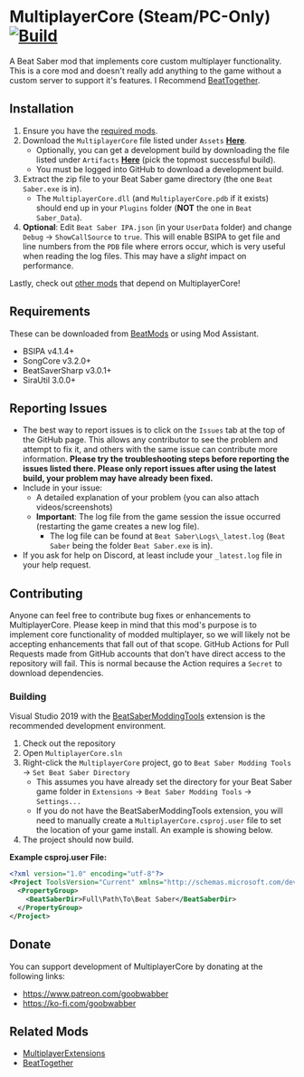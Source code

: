 # MultiplayerCore (Steam/PC-Only) [![Build](https://github.com/Goobwabber/MultiplayerCore/workflows/Build/badge.svg?event=push)](https://github.com/Goobwabber/MultiplayerCore/actions?query=workflow%3ABuild+branch%3Amain)
A Beat Saber mod that implements core custom multiplayer functionality. This is a core mod and doesn't really add anything to the game without a custom server to support it's features. I Recommend [BeatTogether](https://github.com/BeatTogether/BeatTogether).

## Installation
1. Ensure you have the [required mods](https://github.com/Goobwabber/MultiplayerCore#requirements).
2. Download the `MultiplayerCore` file listed under `Assets` **[Here](https://github.com/Goobwabber/MultiplayerCore/releases)**.
   * Optionally, you can get a development build by downloading the file listed under `Artifacts`  **[Here](https://github.com/Goobwabber/MultiplayerCore/actions?query=workflow%3ABuild+branch%3Amain)** (pick the topmost successful build).
   * You must be logged into GitHub to download a development build.
3. Extract the zip file to your Beat Saber game directory (the one `Beat Saber.exe` is in).
   * The `MultiplayerCore.dll` (and `MultiplayerCore.pdb` if it exists) should end up in your `Plugins` folder (**NOT** the one in `Beat Saber_Data`).
4. **Optional**: Edit `Beat Saber IPA.json` (in your `UserData` folder) and change `Debug` -> `ShowCallSource` to `true`. This will enable BSIPA to get file and line numbers from the `PDB` file where errors occur, which is very useful when reading the log files. This may have a *slight* impact on performance.

Lastly, check out [other mods](https://github.com/Goobwabber/MultiplayerCore#related-mods) that depend on MultiplayerCore!

## Requirements
These can be downloaded from [BeatMods](https://beatmods.com/#/mods) or using Mod Assistant.
* BSIPA v4.1.4+
* SongCore v3.2.0+
* BeatSaverSharp v3.0.1+
* SiraUtil 3.0.0+

## Reporting Issues
* The best way to report issues is to click on the `Issues` tab at the top of the GitHub page. This allows any contributor to see the problem and attempt to fix it, and others with the same issue can contribute more information. **Please try the troubleshooting steps before reporting the issues listed there. Please only report issues after using the latest build, your problem may have already been fixed.**
* Include in your issue:
  * A detailed explanation of your problem (you can also attach videos/screenshots)
  * **Important**: The log file from the game session the issue occurred (restarting the game creates a new log file).
    * The log file can be found at `Beat Saber\Logs\_latest.log` (`Beat Saber` being the folder `Beat Saber.exe` is in).
* If you ask for help on Discord, at least include your `_latest.log` file in your help request.

## Contributing
Anyone can feel free to contribute bug fixes or enhancements to MultiplayerCore. Please keep in mind that this mod's purpose is to implement core functionality of modded multiplayer, so we will likely not be accepting enhancements that fall out of that scope. GitHub Actions for Pull Requests made from GitHub accounts that don't have direct access to the repository will fail. This is normal because the Action requires a `Secret` to download dependencies.
### Building
Visual Studio 2019 with the [BeatSaberModdingTools](https://github.com/Zingabopp/BeatSaberModdingTools) extension is the recommended development environment.
1. Check out the repository
2. Open `MultiplayerCore.sln`
3. Right-click the `MultiplayerCore` project, go to `Beat Saber Modding Tools` -> `Set Beat Saber Directory`
   * This assumes you have already set the directory for your Beat Saber game folder in `Extensions` -> `Beat Saber Modding Tools` -> `Settings...`
   * If you do not have the BeatSaberModdingTools extension, you will need to manually create a `MultiplayerCore.csproj.user` file to set the location of your game install. An example is showing below.
4. The project should now build.

**Example csproj.user File:**
```xml
<?xml version="1.0" encoding="utf-8"?>
<Project ToolsVersion="Current" xmlns="http://schemas.microsoft.com/developer/msbuild/2003">
  <PropertyGroup>
    <BeatSaberDir>Full\Path\To\Beat Saber</BeatSaberDir>
  </PropertyGroup>
</Project>
```
## Donate
You can support development of MultiplayerCore by donating at the following links:
* https://www.patreon.com/goobwabber
* https://ko-fi.com/goobwabber

## Related Mods
* [MultiplayerExtensions](https://github.com/Goobwabber/MultiplayerExtensions)
* [BeatTogether](https://github.com/BeatTogether/BeatTogether)
